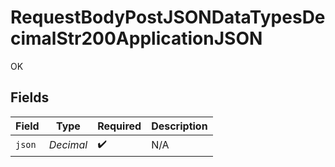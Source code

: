 # RequestBodyPostJSONDataTypesDecimalStr200ApplicationJSON

OK


## Fields

| Field              | Type               | Required           | Description        |
| ------------------ | ------------------ | ------------------ | ------------------ |
| `json`             | *Decimal*          | :heavy_check_mark: | N/A                |